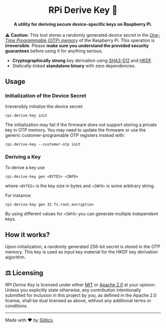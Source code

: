 <h1 align="center">
    RPi Derive Key 🔑
</h1>
<h4 align="center">
    A utility for deriving secure device-specific keys on Raspberry Pi.
</h4>

⚠️ **Caution:** This tool stores a randomly generated _device secret_ in the [_One-Time Programmable_ (OTP) memory](https://www.raspberrypi.com/documentation/computers/raspberry-pi.html#otp-register-and-bit-definitions) of the Raspberry Pi. This operation is **irreversible**. Please **make sure you understand the provided security guarantees** before using it for anything serious.

- **Cryptographically strong** key derivation using [SHA3-512](https://en.wikipedia.org/wiki/SHA-3) and [HKDF](https://www.rfc-editor.org/rfc/rfc5869).
- Statically-linked **standalone binary** with zero dependencies.

## Usage

### Initialization of the Device Secret

Irreversibly initialize the device secret:

```
rpi-derive-key init
```

The initialization may fail if the firmware does not support storing a private key in OTP memory. You may need to update the firmware or use the generic customer-programable OTP registers instead with:

```
rpi-derive-key --customer-otp init
```

### Deriving a Key

To derive a key use

```
rpi-derive-key gen <BYTES> <INFO>
```

where `<BYTES>` is the key size in bytes and `<INFO>` is some arbitrary string.

For instance:

```
rpi-derive-key gen 32 fs.root.encryption
```

By using different values for `<INFO>` you can generate multiple independent keys.

## How it works?

Upon initialization, a randomly generated 256-bit secret is stored in the OTP memory. This key is used as input key material for the HKDF key derivation algorithm.

## ⚖️ Licensing

_RPi Derive Key_ is licensed under either [MIT](https://github.com/silitics/sidex/blob/main/LICENSE-MIT) or [Apache 2.0](https://github.com/silitics/sidex/blob/main/LICENSE-APACHE) at your opinion. Unless you explicitly state otherwise, any contribution intentionally submitted for inclusion in this project by you, as defined in the Apache 2.0 license, shall be dual licensed as above, without any additional terms or conditions.

---

Made with ❤️ by [Silitics](https://www.silitics.com).
